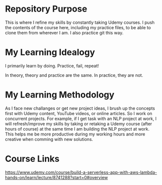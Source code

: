 # Repository Purpose
This is where I refine my skills by constantly taking Udemy courses. I push the contents of the course here, including my practice files, to be able to clone them from wherever I am. I also practice git this way.

# My Learning Idealogy
I primarily learn by doing. Practice, fail, repeat!

In theory, theory and practice are the same. In practice, they are not.

# My Learning Methodology
As I face new challanges or get new project ideas, I brush up the concepts first with Udemy content, YouTube videos, or online articles. So I work on concurrent projects. For example, if I get task with an NLP project at work, I will refresh/improve my skills by taking or retaking a Udemy course (after hours of course) at the same time I am building the NLP project at work. This helps me be more productive during my working hours and more creative when comming with new solutions.


# Course Links
https://www.udemy.com/course/build-a-serverless-app-with-aws-lambda-hands-on/learn/lecture/8741288?start=0#overview
